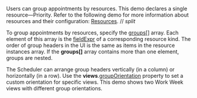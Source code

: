 Users can group appointments by resources. This demo declares a single resource&mdash;Priority. Refer to the following demo for more information about resources and their configuration: [Resources](/Demos/WidgetsGallery/Demo/Scheduler/Resources/).
// _split_

To group appointments by resources, specify the [groups[]](/Documentation/ApiReference/UI_Components/dxScheduler/Configuration/#groups) array. Each element of this array is the [fieldExpr](/Documentation/ApiReference/UI_Components/dxScheduler/Configuration/resources/#fieldExpr) of a corresponding resource kind. The order of group headers in the UI is the same as items in the resource instances array. If the **groups[]** array contains more than one element, groups are nested. 

The Scheduler can arrange group headers vertically (in a column) or horizontally (in a row). Use the **views**.[groupOrientation](/Documentation/ApiReference/UI_Components/dxScheduler/Configuration/views/#groupOrientation) property to set a custom orientation for specific views. This demo shows two Work Week views with different group orientations.
